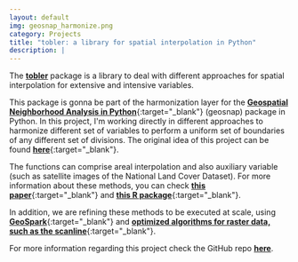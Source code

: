 ```yaml
---
layout: default
img: geosnap_harmonize.png
category: Projects
title: "tobler: a library for spatial interpolation in Python"
description: |
---
```


The [**tobler**]((https://github.com/spatialucr/tobler)) package is a library to deal with different approaches for spatial interpolation for extensive and intensive variables.

This package is gonna be part of the harmonization layer for the [**Geospatial Neighborhood Analysis in Python**](https://github.com/spatialucr/geosnap){:target="_blank"} (geosnap) package in Python. In this project, I'm working directly in different approaches to harmonize different set of variables to perform a uniform set of boundaries of any different set of divisions. The original idea of this project can be found [**here**](http://conference.scipy.org/proceedings/scipy2018/pdfs/serge_rey.pdf){:target="_blank"}.

The functions can comprise areal interpolation and also auxiliary variable (such as satellite images of the National Land Cover Dataset). For more information about these methods, you can check [**this paper**](https://www.researchgate.net/publication/5153750_Areal_Interpolation_of_Population_Counts_Using_Pre-Classified_Land_Cover_Data){:target="_blank"} and [**this R package**](https://cran.r-project.org/web/packages/areal/vignettes/areal.html){:target="_blank"}.

In addition, we are refining these methods to be executed at scale, using [**GeoSpark**](https://github.com/DataSystemsLab/GeoSpark){:target="_blank"} and [**optimized algorithms for raster data, such as the scanline**](https://www.researchgate.net/publication/328949782_Distributed_zonal_statistics_of_big_raster_and_vector_data){:target="_blank"}.

For more information regarding this project check the GitHub repo [**here**](https://github.com/spatialucr/tobler).